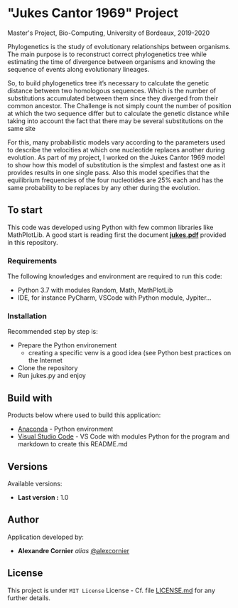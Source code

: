 # "Jukes Cantor 1969" Project

Master's Project, Bio-Computing, University of Bordeaux, 2019-2020

Phylogenetics is the study of evolutionary relationships between organisms. The main purpose is to reconstruct correct phylogenetics tree while estimating the time of divergence between organisms and knowing the sequence of events along evolutionary lineages.

So, to build phylogenetics tree it’s necessary to calculate the genetic distance between two homologous sequences. Which is the number of substitutions accumulated between them since they diverged from their common ancestor. The Challenge is not simply count the number of position at which the two sequence differ but to calculate the genetic distance while taking into account the fact that there may be several substitutions on the same site

For this, many probabilistic models vary according to the parameters used to describe the velocities at which one nucleotide replaces another during evolution. As part of my project, I worked on the Jukes Cantor 1969 model to show how this model of substitution is the simplest and fastest one as it provides results in one single pass. Also this model specifies that the equilibrium frequencies of the four nucleotides are 25% each and has the same probability to be replaces by any other during the evolution.

## To start

This code was developed using Python with few common libraries like MathPlotLib.
A good start is reading first the document **[jukes.pdf](jukes.pdf)** provided in this repository.

### Requirements

The following knowledges and environment are required to run this code:

* Python 3.7 with modules Random, Math, MathPlotLib
* IDE, for instance PyCharm, VSCode with Python module, Jypiter...

### Installation

Recommended step by step is:

* Prepare the Python environement
  * creating a specific venv is a good idea (see Python best practices on the Internet
* Clone the repository
* Run jukes.py and enjoy

## Build with

Products below where used to build this application:

* [Anaconda](https://www.anaconda.com/products/individual) - Python environment
* [Visual Studio Code](https://code.visualstudio.com/docs/languages/markdown) - VS Code with modules Python for the program and markdown to create this README.md

## Versions

Available versions:

* **Last version :** 1.0

## Author

Application developed by:

* **Alexandre Cornier** _alias_ [@alexcornier](https://github.com/alexcornier/)

## License

This project is under ``MIT License`` License - Cf. file [LICENSE.md](./LICENSE.md) for any further details.
